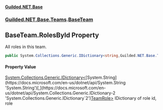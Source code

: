 
#### [Guilded.NET.Base](index 'index')
### [Guilded.NET.Base.Teams](index#Guilded_NET_Base_Teams 'Guilded.NET.Base.Teams').[BaseTeam](BaseTeam 'Guilded.NET.Base.Teams.BaseTeam')
## BaseTeam.RolesById Property
All roles in this team.  
```csharp
public System.Collections.Generic.IDictionary<string,Guilded.NET.Base.Teams.TeamRole> RolesById { get; set; }
```

#### Property Value
[System.Collections.Generic.IDictionary&lt;](https://docs.microsoft.com/en-us/dotnet/api/System.Collections.Generic.IDictionary-2 'System.Collections.Generic.IDictionary`2')[System.String](https://docs.microsoft.com/en-us/dotnet/api/System.String 'System.String')[,](https://docs.microsoft.com/en-us/dotnet/api/System.Collections.Generic.IDictionary-2 'System.Collections.Generic.IDictionary`2')[TeamRole](TeamRole 'Guilded.NET.Base.Teams.TeamRole')[&gt;](https://docs.microsoft.com/en-us/dotnet/api/System.Collections.Generic.IDictionary-2 'System.Collections.Generic.IDictionary`2')
IDictionary of role id, role

